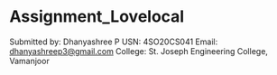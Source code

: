 # Assignment_Lovelocal
Submitted by: Dhanyashree P
USN: 4SO20CS041
Email: dhanyashreep3@gmail.com
College: St. Joseph Engineering College, Vamanjoor

